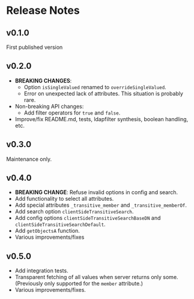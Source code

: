 # Release Notes

## v0.1.0

First published version

## v0.2.0

- **BREAKING CHANGES**:
  - Option `isSingleValued` renamed to `overrideSingleValued`.
  - Error on unexpected lack of attributes. This situation is probably rare.
- Non-breaking API changes:
  - Add filter operators for `true` and `false`.
- Improve/fix README.md, tests, ldapfilter synthesis, boolean handling, etc.

## v0.3.0

Maintenance only.

## v0.4.0

- **BREAKING CHANGE**: Refuse invalid options in config and search.
- Add functionality to select all attributes.
- Add special attributes `_transitive_member` and `_transitive_memberOf`.
- Add search option `clientSideTransitiveSearch`.
- Add config options `clientSideTransitiveSearchBaseDN` and `clientSideTransitiveSearchDefault`.
- Add `getObjectsA` function.
- Various improvements/fixes

## v0.5.0

- Add integration tests.
- Transparent fetching of all values when server returns only some. (Previously only supported for the `member` attribute.)
- Various improvements/fixes.
